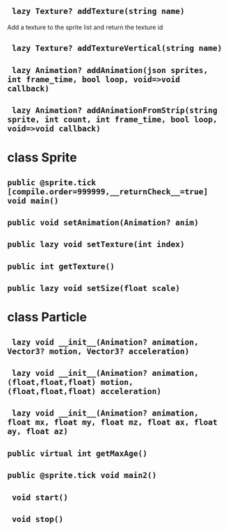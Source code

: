 ## ` lazy Texture? addTexture(string name)`
Add a texture to the sprite list and return the texture id

## ` lazy Texture? addTextureVertical(string name)`


## ` lazy Animation? addAnimation(json sprites, int frame_time, bool loop, void=>void callback)`


## ` lazy Animation? addAnimationFromStrip(string sprite, int count, int frame_time, bool loop, void=>void callback)`


# class Sprite


## `public @sprite.tick [compile.order=999999,__returnCheck__=true] void main()`


## `public void setAnimation(Animation? anim)`


## `public lazy void setTexture(int index)`


## `public int getTexture()`


## `public lazy void setSize(float scale)`




# class Particle


## ` lazy void __init__(Animation? animation, Vector3? motion, Vector3? acceleration)`


## ` lazy void __init__(Animation? animation, (float,float,float) motion, (float,float,float) acceleration)`


## ` lazy void __init__(Animation? animation, float mx, float my, float mz, float ax, float ay, float az)`


## `public virtual int getMaxAge()`


## `public @sprite.tick void main2()`




## ` void start()`


## ` void stop()`



